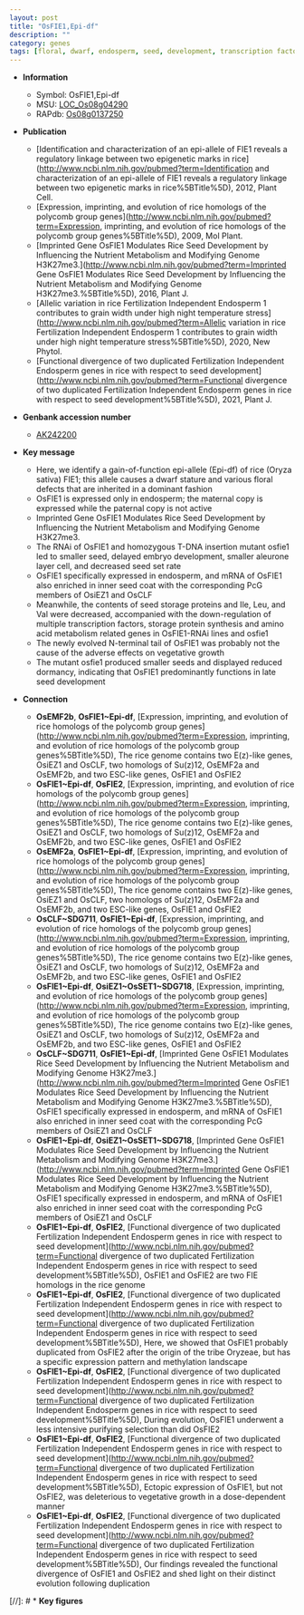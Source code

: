 ```yaml
---
layout: post
title: "OsFIE1,Epi-df"
description: ""
category: genes
tags: [floral, dwarf, endosperm, seed, development, transcription factor, seed development, growth, vegetative]
---
```


* **Information**  
    + Symbol: OsFIE1,Epi-df  
    + MSU: [LOC_Os08g04290](http://rice.uga.edu/cgi-bin/ORF_infopage.cgi?orf=LOC_Os08g04290)  
    + RAPdb: [Os08g0137250](http://rapdb.dna.affrc.go.jp/viewer/gbrowse_details/irgsp1?name=Os08g0137250)  

* **Publication**  
    + [Identification and characterization of an epi-allele of FIE1 reveals a regulatory linkage between two epigenetic marks in rice](http://www.ncbi.nlm.nih.gov/pubmed?term=Identification and characterization of an epi-allele of FIE1 reveals a regulatory linkage between two epigenetic marks in rice%5BTitle%5D), 2012, Plant Cell.
    + [Expression, imprinting, and evolution of rice homologs of the polycomb group genes](http://www.ncbi.nlm.nih.gov/pubmed?term=Expression, imprinting, and evolution of rice homologs of the polycomb group genes%5BTitle%5D), 2009, Mol Plant.
    + [Imprinted Gene OsFIE1 Modulates Rice Seed Development by Influencing the Nutrient Metabolism and Modifying Genome H3K27me3.](http://www.ncbi.nlm.nih.gov/pubmed?term=Imprinted Gene OsFIE1 Modulates Rice Seed Development by Influencing the Nutrient Metabolism and Modifying Genome H3K27me3.%5BTitle%5D), 2016, Plant J.
    + [Allelic variation in rice Fertilization Independent Endosperm 1 contributes to grain width under high night temperature stress](http://www.ncbi.nlm.nih.gov/pubmed?term=Allelic variation in rice Fertilization Independent Endosperm 1 contributes to grain width under high night temperature stress%5BTitle%5D), 2020, New Phytol.
    + [Functional divergence of two duplicated Fertilization Independent Endosperm genes in rice with respect to seed development](http://www.ncbi.nlm.nih.gov/pubmed?term=Functional divergence of two duplicated Fertilization Independent Endosperm genes in rice with respect to seed development%5BTitle%5D), 2021, Plant J.

* **Genbank accession number**  
    + [AK242200](http://www.ncbi.nlm.nih.gov/nuccore/AK242200)

* **Key message**  
    + Here, we identify a gain-of-function epi-allele (Epi-df) of rice (Oryza sativa) FIE1; this allele causes a dwarf stature and various floral defects that are inherited in a dominant fashion
    + OsFIE1 is expressed only in endosperm; the maternal copy is expressed while the paternal copy is not active
    + Imprinted Gene OsFIE1 Modulates Rice Seed Development by Influencing the Nutrient Metabolism and Modifying Genome H3K27me3.
    + The RNAi of OsFIE1 and homozygous T-DNA insertion mutant osfie1 led to smaller seed, delayed embryo development, smaller aleurone layer cell, and decreased seed set rate
    + OsFIE1 specifically expressed in endosperm, and mRNA of OsFIE1 also enriched in inner seed coat with the corresponding PcG members of OsiEZ1 and OsCLF
    + Meanwhile, the contents of seed storage proteins and Ile, Leu, and Val were decreased, accompanied with the down-regulation of multiple transcription factors, storage protein synthesis and amino acid metabolism related genes in OsFIE1-RNAi lines and osfie1
    + The newly evolved N-terminal tail of OsFIE1 was probably not the cause of the adverse effects on vegetative growth
    + The mutant osfie1 produced smaller seeds and displayed reduced dormancy, indicating that OsFIE1 predominantly functions in late seed development

* **Connection**  
    + __OsEMF2b__, __OsFIE1~Epi-df__, [Expression, imprinting, and evolution of rice homologs of the polycomb group genes](http://www.ncbi.nlm.nih.gov/pubmed?term=Expression, imprinting, and evolution of rice homologs of the polycomb group genes%5BTitle%5D), The rice genome contains two E(z)-like genes, OsiEZ1 and OsCLF, two homologs of Su(z)12, OsEMF2a and OsEMF2b, and two ESC-like genes, OsFIE1 and OsFIE2
    + __OsFIE1~Epi-df__, __OsFIE2__, [Expression, imprinting, and evolution of rice homologs of the polycomb group genes](http://www.ncbi.nlm.nih.gov/pubmed?term=Expression, imprinting, and evolution of rice homologs of the polycomb group genes%5BTitle%5D), The rice genome contains two E(z)-like genes, OsiEZ1 and OsCLF, two homologs of Su(z)12, OsEMF2a and OsEMF2b, and two ESC-like genes, OsFIE1 and OsFIE2
    + __OsEMF2a__, __OsFIE1~Epi-df__, [Expression, imprinting, and evolution of rice homologs of the polycomb group genes](http://www.ncbi.nlm.nih.gov/pubmed?term=Expression, imprinting, and evolution of rice homologs of the polycomb group genes%5BTitle%5D), The rice genome contains two E(z)-like genes, OsiEZ1 and OsCLF, two homologs of Su(z)12, OsEMF2a and OsEMF2b, and two ESC-like genes, OsFIE1 and OsFIE2
    + __OsCLF~SDG711__, __OsFIE1~Epi-df__, [Expression, imprinting, and evolution of rice homologs of the polycomb group genes](http://www.ncbi.nlm.nih.gov/pubmed?term=Expression, imprinting, and evolution of rice homologs of the polycomb group genes%5BTitle%5D), The rice genome contains two E(z)-like genes, OsiEZ1 and OsCLF, two homologs of Su(z)12, OsEMF2a and OsEMF2b, and two ESC-like genes, OsFIE1 and OsFIE2
    + __OsFIE1~Epi-df__, __OsiEZ1~OsSET1~SDG718__, [Expression, imprinting, and evolution of rice homologs of the polycomb group genes](http://www.ncbi.nlm.nih.gov/pubmed?term=Expression, imprinting, and evolution of rice homologs of the polycomb group genes%5BTitle%5D), The rice genome contains two E(z)-like genes, OsiEZ1 and OsCLF, two homologs of Su(z)12, OsEMF2a and OsEMF2b, and two ESC-like genes, OsFIE1 and OsFIE2
    + __OsCLF~SDG711__, __OsFIE1~Epi-df__, [Imprinted Gene OsFIE1 Modulates Rice Seed Development by Influencing the Nutrient Metabolism and Modifying Genome H3K27me3.](http://www.ncbi.nlm.nih.gov/pubmed?term=Imprinted Gene OsFIE1 Modulates Rice Seed Development by Influencing the Nutrient Metabolism and Modifying Genome H3K27me3.%5BTitle%5D), OsFIE1 specifically expressed in endosperm, and mRNA of OsFIE1 also enriched in inner seed coat with the corresponding PcG members of OsiEZ1 and OsCLF
    + __OsFIE1~Epi-df__, __OsiEZ1~OsSET1~SDG718__, [Imprinted Gene OsFIE1 Modulates Rice Seed Development by Influencing the Nutrient Metabolism and Modifying Genome H3K27me3.](http://www.ncbi.nlm.nih.gov/pubmed?term=Imprinted Gene OsFIE1 Modulates Rice Seed Development by Influencing the Nutrient Metabolism and Modifying Genome H3K27me3.%5BTitle%5D), OsFIE1 specifically expressed in endosperm, and mRNA of OsFIE1 also enriched in inner seed coat with the corresponding PcG members of OsiEZ1 and OsCLF
    + __OsFIE1~Epi-df__, __OsFIE2__, [Functional divergence of two duplicated Fertilization Independent Endosperm genes in rice with respect to seed development](http://www.ncbi.nlm.nih.gov/pubmed?term=Functional divergence of two duplicated Fertilization Independent Endosperm genes in rice with respect to seed development%5BTitle%5D),  OsFIE1 and OsFIE2 are two FIE homologs in the rice genome
    + __OsFIE1~Epi-df__, __OsFIE2__, [Functional divergence of two duplicated Fertilization Independent Endosperm genes in rice with respect to seed development](http://www.ncbi.nlm.nih.gov/pubmed?term=Functional divergence of two duplicated Fertilization Independent Endosperm genes in rice with respect to seed development%5BTitle%5D),  Here, we showed that OsFIE1 probably duplicated from OsFIE2 after the origin of the tribe Oryzeae, but has a specific expression pattern and methylation landscape
    + __OsFIE1~Epi-df__, __OsFIE2__, [Functional divergence of two duplicated Fertilization Independent Endosperm genes in rice with respect to seed development](http://www.ncbi.nlm.nih.gov/pubmed?term=Functional divergence of two duplicated Fertilization Independent Endosperm genes in rice with respect to seed development%5BTitle%5D),  During evolution, OsFIE1 underwent a less intensive purifying selection than did OsFIE2
    + __OsFIE1~Epi-df__, __OsFIE2__, [Functional divergence of two duplicated Fertilization Independent Endosperm genes in rice with respect to seed development](http://www.ncbi.nlm.nih.gov/pubmed?term=Functional divergence of two duplicated Fertilization Independent Endosperm genes in rice with respect to seed development%5BTitle%5D),  Ectopic expression of OsFIE1, but not OsFIE2, was deleterious to vegetative growth in a dose-dependent manner
    + __OsFIE1~Epi-df__, __OsFIE2__, [Functional divergence of two duplicated Fertilization Independent Endosperm genes in rice with respect to seed development](http://www.ncbi.nlm.nih.gov/pubmed?term=Functional divergence of two duplicated Fertilization Independent Endosperm genes in rice with respect to seed development%5BTitle%5D),  Our findings revealed the functional divergence of OsFIE1 and OsFIE2 and shed light on their distinct evolution following duplication

[//]: # * **Key figures**  


